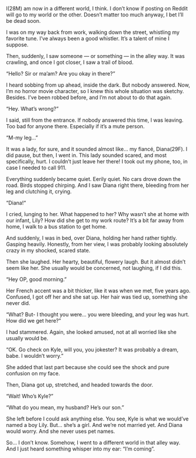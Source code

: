 I(28M) am now in a different world, I think. I don’t know if posting on Reddit will go to my world or the other. Doesn’t matter too much anyway, I bet I’ll be dead soon.

I was on my way back from work, walking down the street, whistling my favorite tune. I’ve always been a good whistler. It’s a talent of mine I suppose.

Then, suddenly, I saw someone — or something — in the alley way. It was crawling, and once I got closer, I saw a trail of blood.

“Hello? Sir or ma’am? Are you okay in there?”

I heard sobbing from up ahead, inside the dark. But nobody answered. Now, I’m no horror movie character, so I knew this whole situation was sketchy. Besides. I’ve been robbed before, and I’m not about to do that again.

“Hey. What’s wrong?”

I said, still from the entrance. If nobody answered this time, I was leaving. Too bad for anyone there. Especially if it’s a mute person.

“M-my leg…”

It was a lady, for sure, and it sounded almost like… my fiancé, Diana(29F). I did pause, but then, I went in. This lady sounded scared, and most specifically, hurt. I couldn’t just leave her there! I took out my phone, too, in case I needed to call 911.

Everything suddenly became quiet. Eerily quiet. No cars drove down the road. Birds stopped chirping. And I saw Diana right there, bleeding from her leg and clutching it, crying.

“Diana!“

I cried, lunging to her. What happened to her? Why wasn’t she at home with our infant, Lily? How did she get to my work route? It’s a bit far away from home, I walk to a bus station to get home.

And suddenly, I was in bed, over Diana, holding her hand rather tightly. Gasping heavily. Honestly, from her view, I was probably looking absolutely crazy in my shocked, scared state.

Then she laughed. Her hearty, beautiful, flowery laugh. But it almost didn’t seem like her. She usually would be concerned, not laughing, if I did this.

“Hey OP, good morning.”

Her French accent was a bit thicker, like it was when we met, five years ago. Confused, I got off her and she sat up. Her hair was tied up, something she never did.

“What? But- I thought you were… you were bleeding, and your leg was hurt. How did we get here?”

I had stammered. Again, she looked amused, not at all worried like she usually would be.

“OK. Go check on Kyle, will you, you jokester? It was probably a dream, babe. I wouldn’t worry.”

She added that last part because she could see the shock and pure confusion on my face.

Then, Diana got up, stretched, and headed towards the door.

“Wait! Who’s Kyle?”

“What do you mean, my husband? He’s our son.”

She left before I could ask anything else. You see, Kyle is what we would’ve named a boy Lily. But… she’s a girl. And we’re not married yet. And Diana would worry. And she never uses pet names.

So… I don’t know. Somehow, I went to a different world in that alley way. And I just heard something whisper into my ear: “I’m coming”.